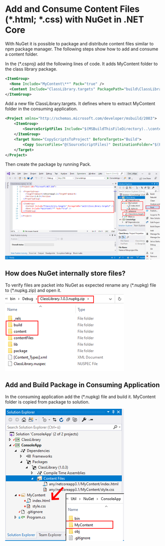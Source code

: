 # Add and Consume Content Files (&ast;.html; &ast;.css) with NuGet in .NET Core
With NuGet it is possible to package and distribute content files similar to npm package manager. The following steps show how to add and consume a content folder.

In the (&ast;.csproj) add the following lines of code. It adds MyContent folder to the class library package.

```xml
<ItemGroup>
  <None Include="MyContent\**" Pack="true" />
  <Content Include="ClassLibrary.targets" PackagePath="build\ClassLibrary.targets" />
</ItemGroup>
```

Add a new file ClassLibrary.targets. It defines where to extract MyContent folder in the consuming application.

```xml
<Project xmlns="http://schemas.microsoft.com/developer/msbuild/2003">
    <ItemGroup>
        <SourceScriptFiles Include="$(MSBuildThisFileDirectory)..\content\**" />
    </ItemGroup>
    <Target Name="CopyScriptsToProject" BeforeTargets="Build">
        <Copy SourceFiles="@(SourceScriptFiles)" DestinationFolder="$(ProjectDir)MyContent\" />
    </Target>
</Project>
```

 Then create the package by running Pack.

![Add content folder to NuGet](Doc/NuGetPackage.png)

## How does NuGet internally store files?
To verify files are packet into NuGet as expected rename any (&ast;.nupkg) file to (&ast;.nupkg.zip) and open it.
![Unzip NuGet package](Doc/NuGetZip.png)

## Add and Build Package in Consuming Application
In the consuming application add the (&ast;.nupkg) file and build it. MyContent folder is copied from package to solution.

![Consuming application with content folder from NuGet package](Doc/BuildOutput.png)
